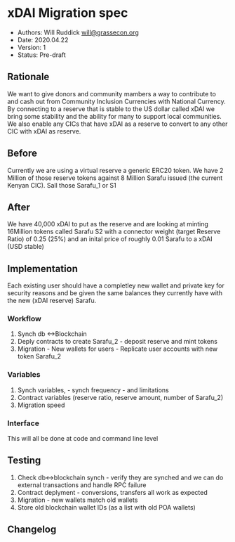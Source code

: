 # xDAI Migration spec

<!--
valid status values are: Pre-draft
-->
* Authors: Will Ruddick <will@grassecon.org>
* Date: 2020.04.22
* Version: 1
* Status: Pre-draft

## Rationale
We want to give donors and community mambers a way to contribute to and cash out from Community Inclusion Currencies with National Currency. By connecting to a reserve that is stable to the US dollar called xDAI we bring some stability and the ability for many to support local communities. We also enable any CICs that have xDAI as a reserve to convert to any other CIC with xDAI as reserve. 

## Before 
Currently we are using a virtual reserve a generic ERC20 token. We have 2 Million of those reserve tokens against 8 Million Sarafu issued (the current Kenyan CIC). Sall those Sarafu_1 or S1

## After
We have 40,000 xDAI to put as the reserve and are looking at minting 16Million tokens called Sarafu  S2
with a connector weight (target Reserve Ratio) of 0.25 (25%) and an inital price of roughly 0.01 Sarafu to a xDAI (USD stable)

## Implementation
Each existing user should have a completley new wallet and private key for security reasons and be given the same balances they currently have with the new (xDAI reserve) Sarafu.

### Workflow
1. Synch db <->Blockchain
1. Deply contracts to create Sarafu_2 - deposit reserve and mint tokens
1. Migration - New wallets for users - Replicate user accounts with new token Sarafu_2

### Variables

1. Synch variables, - synch frequency - and limitations
2. Contract variables (reserve ratio, reserve amount, number of Sarafu_2)
3. Migration speed 

### Interface
This will all be done at code and command line level

## Testing
1. Check db<->blockchain synch - verify they are synched and we can do external transactions and handle RPC failure
1. Contract deplyment - conversions, transfers all work as expected 
1. Migration - new wallets match old wallets
1. Store old blockchain wallet IDs (as a list with old POA wallets)


## Changelog
<!--
Please remember to describe every change to this document in the changelog using 
serial number:

* version 1:
-->
